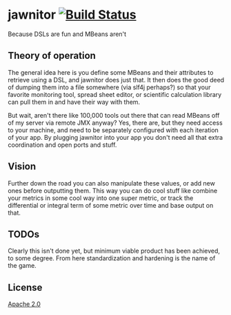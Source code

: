 # jawnitor [![Build Status](https://travis-ci.org/michajlo/jawnitor.png)](https://travis-ci.org/michajlo/jawnitor)

Because DSLs are fun and MBeans aren't

## Theory of operation

The general idea here is you define some MBeans and their attributes
to retrieve using a DSL, and jawnitor does just that.  It then does
the good deed of dumping them into a file somewhere (via slf4j
perhaps?) so that your favorite monitoring tool, spread sheet editor,
or scientific calculation library can pull them in and have their way
with them.

But wait, aren't there like 100,000 tools out there that can read
MBeans off of my server via remote JMX anyway? Yes, there are, but
they need access to your machine, and need to be separately
configured with each iteration of your app. By plugging jawnitor into
your app you don't need all that extra coordination and open ports
and stuff.

## Vision

Further down the road you can also manipulate these values, or add
new ones before outputting them. This way you can do cool stuff like
combine your metrics in some cool way into one super metric, or track
the differential or integral term of some metric over time and base
output on that.

## TODOs

Clearly this isn't done yet, but minimum viable product has been
achieved, to some degree. From here standardization and hardening is
the name of the game.

## License

[Apache 2.0](http://www.apache.org/licenses/LICENSE-2.0.html)
